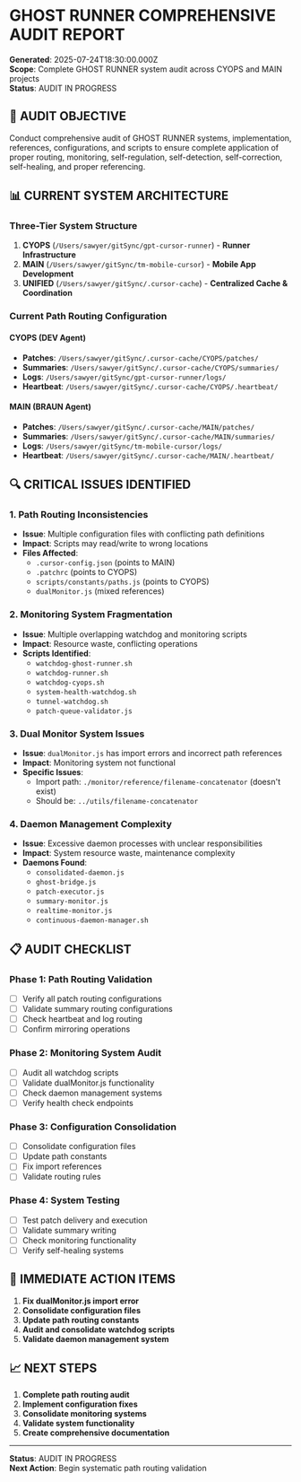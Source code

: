# GHOST RUNNER COMPREHENSIVE AUDIT REPORT

**Generated**: 2025-07-24T18:30:00.000Z  
**Scope**: Complete GHOST RUNNER system audit across CYOPS and MAIN projects  
**Status**: AUDIT IN PROGRESS  

## 🎯 **AUDIT OBJECTIVE**

Conduct comprehensive audit of GHOST RUNNER systems, implementation, references, configurations, and scripts to ensure complete application of proper routing, monitoring, self-regulation, self-detection, self-correction, self-healing, and proper referencing.

## 📊 **CURRENT SYSTEM ARCHITECTURE**

### **Three-Tier System Structure**
1. **CYOPS** (`/Users/sawyer/gitSync/gpt-cursor-runner`) - **Runner Infrastructure**
2. **MAIN** (`/Users/sawyer/gitSync/tm-mobile-cursor`) - **Mobile App Development**  
3. **UNIFIED** (`/Users/sawyer/gitSync/.cursor-cache`) - **Centralized Cache & Coordination**

### **Current Path Routing Configuration**

#### **CYOPS (DEV Agent)**
- **Patches**: `/Users/sawyer/gitSync/.cursor-cache/CYOPS/patches/`
- **Summaries**: `/Users/sawyer/gitSync/.cursor-cache/CYOPS/summaries/`
- **Logs**: `/Users/sawyer/gitSync/gpt-cursor-runner/logs/`
- **Heartbeat**: `/Users/sawyer/gitSync/.cursor-cache/CYOPS/.heartbeat/`

#### **MAIN (BRAUN Agent)**
- **Patches**: `/Users/sawyer/gitSync/.cursor-cache/MAIN/patches/`
- **Summaries**: `/Users/sawyer/gitSync/.cursor-cache/MAIN/summaries/`
- **Logs**: `/Users/sawyer/gitSync/tm-mobile-cursor/logs/`
- **Heartbeat**: `/Users/sawyer/gitSync/.cursor-cache/MAIN/.heartbeat/`

## 🔍 **CRITICAL ISSUES IDENTIFIED**

### **1. Path Routing Inconsistencies**
- **Issue**: Multiple configuration files with conflicting path definitions
- **Impact**: Scripts may read/write to wrong locations
- **Files Affected**: 
  - `.cursor-config.json` (points to MAIN)
  - `.patchrc` (points to CYOPS)
  - `scripts/constants/paths.js` (points to CYOPS)
  - `dualMonitor.js` (mixed references)

### **2. Monitoring System Fragmentation**
- **Issue**: Multiple overlapping watchdog and monitoring scripts
- **Impact**: Resource waste, conflicting operations
- **Scripts Identified**:
  - `watchdog-ghost-runner.sh`
  - `watchdog-runner.sh`
  - `watchdog-cyops.sh`
  - `system-health-watchdog.sh`
  - `tunnel-watchdog.sh`
  - `patch-queue-validator.js`

### **3. Dual Monitor System Issues**
- **Issue**: `dualMonitor.js` has import errors and incorrect path references
- **Impact**: Monitoring system not functional
- **Specific Issues**:
  - Import path: `./monitor/reference/filename-concatenator` (doesn't exist)
  - Should be: `../utils/filename-concatenator`

### **4. Daemon Management Complexity**
- **Issue**: Excessive daemon processes with unclear responsibilities
- **Impact**: System resource waste, maintenance complexity
- **Daemons Found**:
  - `consolidated-daemon.js`
  - `ghost-bridge.js`
  - `patch-executor.js`
  - `summary-monitor.js`
  - `realtime-monitor.js`
  - `continuous-daemon-manager.sh`

## 📋 **AUDIT CHECKLIST**

### **Phase 1: Path Routing Validation**
- [ ] Verify all patch routing configurations
- [ ] Validate summary routing configurations
- [ ] Check heartbeat and log routing
- [ ] Confirm mirroring operations

### **Phase 2: Monitoring System Audit**
- [ ] Audit all watchdog scripts
- [ ] Validate dualMonitor.js functionality
- [ ] Check daemon management systems
- [ ] Verify health check endpoints

### **Phase 3: Configuration Consolidation**
- [ ] Consolidate configuration files
- [ ] Update path constants
- [ ] Fix import references
- [ ] Validate routing rules

### **Phase 4: System Testing**
- [ ] Test patch delivery and execution
- [ ] Validate summary writing
- [ ] Check monitoring functionality
- [ ] Verify self-healing systems

## 🚨 **IMMEDIATE ACTION ITEMS**

1. **Fix dualMonitor.js import error**
2. **Consolidate configuration files**
3. **Update path routing constants**
4. **Audit and consolidate watchdog scripts**
5. **Validate daemon management system**

## 📈 **NEXT STEPS**

1. **Complete path routing audit**
2. **Implement configuration fixes**
3. **Consolidate monitoring systems**
4. **Validate system functionality**
5. **Create comprehensive documentation**

---
**Status**: AUDIT IN PROGRESS  
**Next Action**: Begin systematic path routing validation 